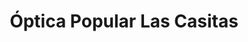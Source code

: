 ---
title: "Óptica  Popular Las Casitas"
url: /barcelona/optica-popular-las-casitas/
shop: óptico
---
